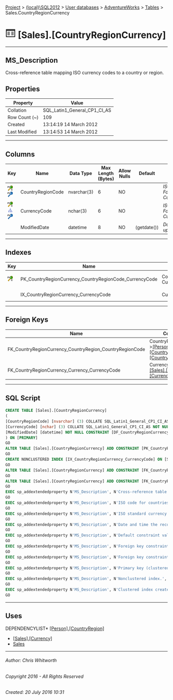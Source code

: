 #### 

[Project](../../../../index.md) > [(local)\\SQL2012](../../../index.md) > [User databases](../../index.md) > [AdventureWorks](../index.md) > [Tables](Tables.md) > Sales.CountryRegionCurrency

# ![Tables](../../../../Images/Table32.png) [Sales].[CountryRegionCurrency]

---

## <a name="#description"></a>MS_Description

Cross-reference table mapping ISO currency codes to a country or region.

## <a name="#properties"></a>Properties

| Property | Value |
|---|---|
| Collation | SQL_Latin1_General_CP1_CI_AS |
| Row Count (~) | 109 |
| Created | 13:14:19 14 March 2012 |
| Last Modified | 13:14:53 14 March 2012 |


---

## <a name="#columns"></a>Columns

| Key | Name | Data Type | Max Length (Bytes) | Allow Nulls | Default | Description |
|---|---|---|---|---|---|---|
| [![Cluster Primary Key PK_CountryRegionCurrency_CountryRegionCode_CurrencyCode: CountryRegionCode\CurrencyCode](../../../../Images/pkcluster.png)](#indexes)[![Foreign Keys FK_CountryRegionCurrency_CountryRegion_CountryRegionCode: [Person].[CountryRegion].CountryRegionCode](../../../../Images/fk.png)](#foreignkeys) | CountryRegionCode | nvarchar(3) | 6 | NO |  | _ISO code for countries and regions. Foreign key to CountryRegion.CountryRegionCode._ |
| [![Cluster Primary Key PK_CountryRegionCurrency_CountryRegionCode_CurrencyCode: CountryRegionCode\CurrencyCode](../../../../Images/pkcluster.png)](#indexes)[![Indexes IX_CountryRegionCurrency_CurrencyCode](../../../../Images/Index.png)](#indexes)[![Foreign Keys FK_CountryRegionCurrency_Currency_CurrencyCode: [Sales].[Currency].CurrencyCode](../../../../Images/fk.png)](#foreignkeys) | CurrencyCode | nchar(3) | 6 | NO |  | _ISO standard currency code. Foreign key to Currency.CurrencyCode._ |
|  | ModifiedDate | datetime | 8 | NO | (getdate()) | _Date and time the record was last updated._ |


---

## <a name="#indexes"></a>Indexes

| Key | Name | Key Columns | Unique | Description |
|---|---|---|---|---|
| [![Cluster Primary Key PK_CountryRegionCurrency_CountryRegionCode_CurrencyCode: CountryRegionCode\CurrencyCode](../../../../Images/pkcluster.png)](#indexes) | PK_CountryRegionCurrency_CountryRegionCode_CurrencyCode | CountryRegionCode, CurrencyCode | YES | _Primary key (clustered) constraint_ |
|  | IX_CountryRegionCurrency_CurrencyCode | CurrencyCode |  | _Nonclustered index._ |


---

## <a name="#foreignkeys"></a>Foreign Keys

| Name | Columns | Description |
|---|---|---|
| FK_CountryRegionCurrency_CountryRegion_CountryRegionCode | CountryRegionCode->[[Person].[CountryRegion].[CountryRegionCode]](CountryRegion.md) | _Foreign key constraint referencing CountryRegion.CountryRegionCode._ |
| FK_CountryRegionCurrency_Currency_CurrencyCode | CurrencyCode->[[Sales].[Currency].[CurrencyCode]](Currency.md) | _Foreign key constraint referencing Currency.CurrencyCode._ |


---

## <a name="#sqlscript"></a>SQL Script

```sql
CREATE TABLE [Sales].[CountryRegionCurrency]
(
[CountryRegionCode] [nvarchar] (3) COLLATE SQL_Latin1_General_CP1_CI_AS NOT NULL,
[CurrencyCode] [nchar] (3) COLLATE SQL_Latin1_General_CP1_CI_AS NOT NULL,
[ModifiedDate] [datetime] NOT NULL CONSTRAINT [DF_CountryRegionCurrency_ModifiedDate] DEFAULT (getdate())
) ON [PRIMARY]
GO
ALTER TABLE [Sales].[CountryRegionCurrency] ADD CONSTRAINT [PK_CountryRegionCurrency_CountryRegionCode_CurrencyCode] PRIMARY KEY CLUSTERED  ([CountryRegionCode], [CurrencyCode]) ON [PRIMARY]
GO
CREATE NONCLUSTERED INDEX [IX_CountryRegionCurrency_CurrencyCode] ON [Sales].[CountryRegionCurrency] ([CurrencyCode]) ON [PRIMARY]
GO
ALTER TABLE [Sales].[CountryRegionCurrency] ADD CONSTRAINT [FK_CountryRegionCurrency_CountryRegion_CountryRegionCode] FOREIGN KEY ([CountryRegionCode]) REFERENCES [Person].[CountryRegion] ([CountryRegionCode])
GO
ALTER TABLE [Sales].[CountryRegionCurrency] ADD CONSTRAINT [FK_CountryRegionCurrency_Currency_CurrencyCode] FOREIGN KEY ([CurrencyCode]) REFERENCES [Sales].[Currency] ([CurrencyCode])
GO
EXEC sp_addextendedproperty N'MS_Description', N'Cross-reference table mapping ISO currency codes to a country or region.', 'SCHEMA', N'Sales', 'TABLE', N'CountryRegionCurrency', NULL, NULL
GO
EXEC sp_addextendedproperty N'MS_Description', N'ISO code for countries and regions. Foreign key to CountryRegion.CountryRegionCode.', 'SCHEMA', N'Sales', 'TABLE', N'CountryRegionCurrency', 'COLUMN', N'CountryRegionCode'
GO
EXEC sp_addextendedproperty N'MS_Description', N'ISO standard currency code. Foreign key to Currency.CurrencyCode.', 'SCHEMA', N'Sales', 'TABLE', N'CountryRegionCurrency', 'COLUMN', N'CurrencyCode'
GO
EXEC sp_addextendedproperty N'MS_Description', N'Date and time the record was last updated.', 'SCHEMA', N'Sales', 'TABLE', N'CountryRegionCurrency', 'COLUMN', N'ModifiedDate'
GO
EXEC sp_addextendedproperty N'MS_Description', N'Default constraint value of GETDATE()', 'SCHEMA', N'Sales', 'TABLE', N'CountryRegionCurrency', 'CONSTRAINT', N'DF_CountryRegionCurrency_ModifiedDate'
GO
EXEC sp_addextendedproperty N'MS_Description', N'Foreign key constraint referencing CountryRegion.CountryRegionCode.', 'SCHEMA', N'Sales', 'TABLE', N'CountryRegionCurrency', 'CONSTRAINT', N'FK_CountryRegionCurrency_CountryRegion_CountryRegionCode'
GO
EXEC sp_addextendedproperty N'MS_Description', N'Foreign key constraint referencing Currency.CurrencyCode.', 'SCHEMA', N'Sales', 'TABLE', N'CountryRegionCurrency', 'CONSTRAINT', N'FK_CountryRegionCurrency_Currency_CurrencyCode'
GO
EXEC sp_addextendedproperty N'MS_Description', N'Primary key (clustered) constraint', 'SCHEMA', N'Sales', 'TABLE', N'CountryRegionCurrency', 'CONSTRAINT', N'PK_CountryRegionCurrency_CountryRegionCode_CurrencyCode'
GO
EXEC sp_addextendedproperty N'MS_Description', N'Nonclustered index.', 'SCHEMA', N'Sales', 'TABLE', N'CountryRegionCurrency', 'INDEX', N'IX_CountryRegionCurrency_CurrencyCode'
GO
EXEC sp_addextendedproperty N'MS_Description', N'Clustered index created by a primary key constraint.', 'SCHEMA', N'Sales', 'TABLE', N'CountryRegionCurrency', 'INDEX', N'PK_CountryRegionCurrency_CountryRegionCode_CurrencyCode'
GO

```


---

## <a name="#uses"></a>Uses

DEPENDENCYLIST* [[Person].[CountryRegion]](CountryRegion.md)
* [[Sales].[Currency]](Currency.md)
* [Sales](../Security/Schemas/Sales.md)


---

###### Author:  Chris Whitworth

###### Copyright 2016 - All Rights Reserved

###### Created: 20 July 2016 10:31

